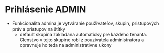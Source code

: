 # Prihlásenie ADMIN
- Funkcionalita admina je vytváranie použivateľov, skupin, pristupových práv a prístupov na štítky
  - default skupina zakladana automaticky pre kazdeho tenanta. Clenstvo v tejto skupine robi z pouzivatela administratora a opravnuje ho teda na administrativne ukony